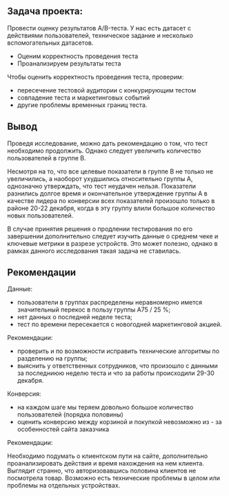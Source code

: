 ## Задача проекта:

Провести оценку результатов A/B-теста. У нас есть датасет с действиями пользователей, техническое задание и несколько вспомогательных датасетов.

- Оценим корректность проведения теста
- Проанализируем результаты теста

  
Чтобы оценить корректность проведения теста, проверим:

- пересечение тестовой аудитории с конкурирующим тестом
- совпадение теста и маркетинговых событий 
- другие проблемы временных границ теста.

## Вывод

Проведя исследование, можно дать рекомендацию о том, что тест необходимо продолжить. Однако следует увеличить количество пользователей в группе B.

Несмотря на то, что все целевые показатели в группе В не только не увеличились, а наоборот ухудшились относительно группы А, однозначно утверждать, что тест неудачен нельзя. Показатели разнились долгое время и окончательное утверждение группы А в качестве лидера по конверсии всех показателей произошло только в районе 20-22 декабря, когда в эту группу влили большое количество новых пользователей.

В случае принятия решения о продлении тестирования по его завершении дополнительно следует изучить данные о среднем чеке и ключевые метрики в разрезе устройств. Это может полезно, однако в рамках данного исследования такая задача не ставилась.

## Рекомендации

Данные:

- пользователи в группах распределены неравномерно имется значительный перекос в пользу группы А75 / 25 %;
- нет данных о последней неделе теста;
- тест по времени пересекается с новогодней маркетинговой акцией.

  
Рекомендации:

- проверить и по возможности исправить технические алгоритмы по разделению на группы;
- выяснить у ответственных сотрудников, что произошло с данными за последниюю неделю теста и что за работы происходили 29-30 декабря.

Конверсия:

- на каждом шаге мы теряем довольно большое количество пользователей (порядка половины)
- оценить конверсию между корзиной и покупкой невозможно из - за особенностей сайта заказчика

  
Рекомендации:

Необходимо подумать о клиентском пути на сайте, дополнительно проанализировать действия и время нахождения на нем клиента. Выглядит странно, что авторизовавшись половина клиентов не посмотрела товар. Возможно есть технические проблемы в целом или проблемы на отдельных устройствах.
